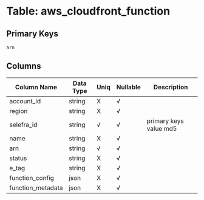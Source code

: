 # Table: aws_cloudfront_function

## Primary Keys 

```
arn
```


## Columns 

|  Column Name   |  Data Type  | Uniq | Nullable | Description | 
|  ----  | ----  | ----  | ----  | ---- | 
| account_id | string | X | √ |  | 
| region | string | X | √ |  | 
| selefra_id | string | √ | √ | primary keys value md5 | 
| name | string | X | √ |  | 
| arn | string | √ | √ |  | 
| status | string | X | √ |  | 
| e_tag | string | X | √ |  | 
| function_config | json | X | √ |  | 
| function_metadata | json | X | √ |  | 


